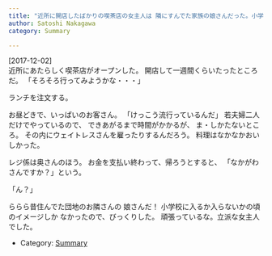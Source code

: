 ```yaml
---
title: "近所に開店したばかりの喫茶店の女主人は 隣にすんでた家族の娘さんだった。小学生だったのだが、いつの間にやら"
author: Satoshi Nakagawa
category: Summary

---
```


[2017-12-02]  
 近所にあたらしく喫茶店がオープンした。
開店して一週間くらいたったところだ。
「そろそろ行ってみようかな・・・」

 ランチを注文する。

 お昼どきで、いっぱいのお客さん。
「けっこう流行っているんだ」
若夫婦二人だけでやっているので、
できあがるまで時間がかかるが、
ま・しかたないところ。
その内にウェイトレスさんを雇ったりするんだろう。
料理はなかなかおいしかった。

 レジ係は奥さんのほう。
お金を支払い終わって、帰ろうとすると、
「なかがわさんですか？」という。

 「ん？」

 ららら昔住んでた団地のお隣さんの
娘さんだ！
小学校に入るか入らないかの頃のイメージしか
なかったので、びっくりした。
頑張っているな。立派な女主人でした。

- Category: [Summary](categories.html#Summary)

